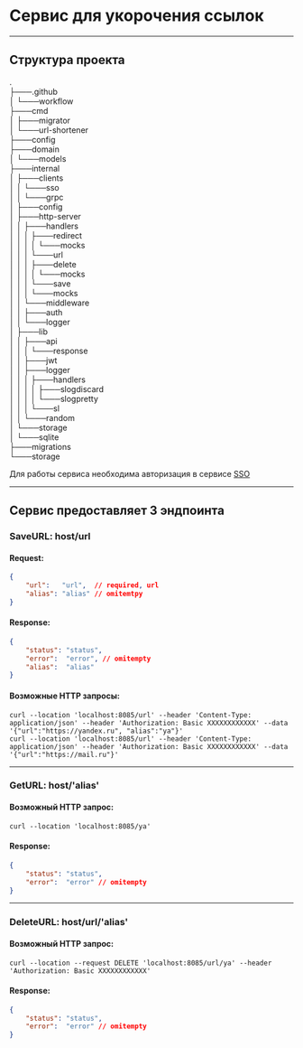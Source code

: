 # Сервис для укорочения ссылок

---

## Структура проекта

.  
├───.github  
│   └───workflow  
├───cmd  
│   ├───migrator  
│   └───url-shortener  
├───config  
├───domain  
│   └───models  
├───internal  
│   ├───clients  
│   │   └───sso  
│   │       └───grpc  
│   ├───config  
│   ├───http-server  
│   │   ├───handlers  
│   │   │   ├───redirect  
│   │   │   │   └───mocks  
│   │   │   └───url  
│   │   │       ├───delete  
│   │   │       │   └───mocks  
│   │   │       └───save  
│   │   │           └───mocks  
│   │   └───middleware  
│   │       ├───auth  
│   │       └───logger  
│   ├───lib  
│   │   ├───api  
│   │   │   └───response  
│   │   ├───jwt  
│   │   ├───logger  
│   │   │   ├───handlers  
│   │   │   │   ├───slogdiscard  
│   │   │   │   └───slogpretty  
│   │   │   └───sl  
│   │   └───random  
│   └───storage  
│       └───sqlite  
├───migrations  
└───storage  

Для работы сервиса необходима авторизация в сервисе [SSO](https://github.com/dedmouze/sso)

___

## Сервис предоставляет 3 эндпоинта

### SaveURL: host/url

#### Request:
```json
{
    "url":   "url",  // required, url
    "alias": "alias" // omitemtpy
}
```

#### Response:
```json
{
    "status": "status",
    "error":  "error", // omitempty
    "alias":  "alias"
}
```

#### Возможные HTTP запросы:
```batch
curl --location 'localhost:8085/url' --header 'Content-Type: application/json' --header 'Authorization: Basic XXXXXXXXXXXX' --data '{"url":"https://yandex.ru", "alias":"ya"}'
curl --location 'localhost:8085/url' --header 'Content-Type: application/json' --header 'Authorization: Basic XXXXXXXXXXXX' --data '{"url":"https://mail.ru"}'
```

---

### GetURL: host/'alias'
#### Возможный HTTP запрос:
```batch
curl --location 'localhost:8085/ya'
```
#### Response:
```json
{
    "status": "status",
    "error":  "error" // omitempty
}
```

---

### DeleteURL: host/url/'alias'
#### Возможный HTTP запрос:
```batch
curl --location --request DELETE 'localhost:8085/url/ya' --header 'Authorization: Basic XXXXXXXXXXXX'
```
#### Response:
```json
{
    "status": "status",
    "error":  "error" // omitempty
}
```